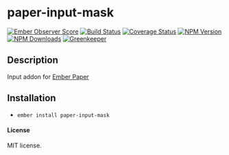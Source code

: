 # paper-input-mask

[![Ember Observer Score](http://emberobserver.com/badges/paper-input-mask.svg)](http://emberobserver.com/addons/paper-input-mask)
[![Build Status](https://travis-ci.org/devotox/paper-input-mask.svg)](http://travis-ci.org/devotox/ember-paper-input-mask)
[![Coverage Status](https://coveralls.io/repos/github/devotox/mber-loggly/badge.svg)](https://coveralls.io/github/devotox/empber-paper-input-mask)
[![NPM Version](https://badge.fury.io/js/paper-input-mask.svg)](http://badge.fury.io/js/paper-input-mask)
[![NPM Downloads](https://img.shields.io/npm/dm/paper-input-mask.svg)](https://www.npmjs.org/package/paper-input-mask)
[![Greenkeeper](https://badges.greenkeeper.io/devotox/ember-paper-input-mask.svg)](https://greenkeeper.io/)

## Description
Input addon for [Ember Paper](https://github.com/miguelcobain/ember-paper)

## Installation
* `ember install paper-input-mask`

#### License
MIT license.
